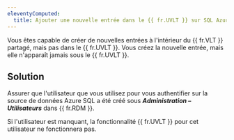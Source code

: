 ```yaml
---
eleventyComputed:
  title: Ajouter une nouvelle entrée dans le {{ fr.UVLT }} sur SQL Azure ne fonctionne pas
---
```

Vous êtes capable de créer de nouvelles entrées à l'intérieur du {{ fr.VLT }} partagé, mais pas dans le {{ fr.UVLT }}. Vous créez la nouvelle entrée, mais elle n'apparaît jamais sous le {{ fr.UVLT }}.

## Solution
Assurer que l'utilisateur que vous utilisez pour vous authentifier sur la source de données Azure SQL a été créé sous ***Administration – Utilisateurs*** dans {{ fr.RDM }}.

Si l'utilisateur est manquant, la fonctionnalité {{ fr.UVLT }} pour cet utilisateur ne fonctionnera pas.